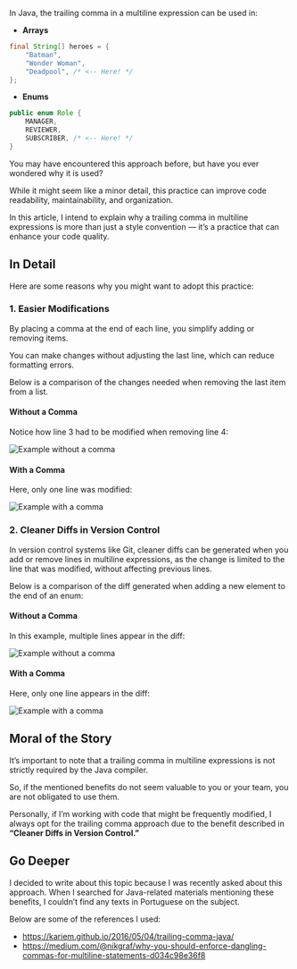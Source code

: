 In Java, the trailing comma in a multiline expression can be used in:

- **Arrays**

```java
final String[] heroes = {
	"Batman",
	"Wonder Woman",
	"Deadpool", /* <-- Here! */
};
```

- **Enums**

```java
public enum Role {
	MANAGER,
	REVIEWER,
	SUBSCRIBER, /* <-- Here! */
}
```

You may have encountered this approach before, but have you ever wondered why it is used?

While it might seem like a minor detail, this practice can improve code readability, maintainability, and organization.

In this article, I intend to explain why a trailing comma in multiline expressions is more than just a style convention — it’s a practice that can enhance your code quality.

## In Detail

Here are some reasons why you might want to adopt this practice:

### 1. Easier Modifications

By placing a comma at the end of each line, you simplify adding or removing items.

You can make changes without adjusting the last line, which can reduce formatting errors.

Below is a comparison of the changes needed when removing the last item from a list.

#### Without a Comma

Notice how line 3 had to be modified when removing line 4:

![Example without a comma](/images/trailing-comma-java/0-no-comma.png)

#### With a Comma

Here, only one line was modified:

![Example with a comma](/images/trailing-comma-java/0-comma.png)

### 2. Cleaner Diffs in Version Control

In version control systems like Git, cleaner diffs can be generated when you add or remove lines in multiline expressions, as the change is limited to the line that was modified, without affecting previous lines.

Below is a comparison of the diff generated when adding a new element to the end of an enum:

#### Without a Comma

In this example, multiple lines appear in the diff:

![Example without a comma](/images/trailing-comma-java/1-no-comma.png)

#### With a Comma

Here, only one line appears in the diff:

![Example with a comma](/images/trailing-comma-java/1-comma.png)

## Moral of the Story

It’s important to note that a trailing comma in multiline expressions is not strictly required by the Java compiler.

So, if the mentioned benefits do not seem valuable to you or your team, you are not obligated to use them.

Personally, if I’m working with code that might be frequently modified, I always opt for the trailing comma approach due to the benefit described in **“Cleaner Diffs in Version Control.”**

## Go Deeper

I decided to write about this topic because I was recently asked about this approach. When I searched for Java-related materials mentioning these benefits, I couldn’t find any texts in Portuguese on the subject.

Below are some of the references I used:

- <https://kariem.github.io/2016/05/04/trailing-comma-java/>
- <https://medium.com/@nikgraf/why-you-should-enforce-dangling-commas-for-multiline-statements-d034c98e36f8>